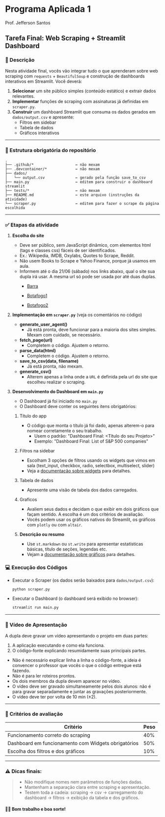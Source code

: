 # Programa Aplicada 1
Prof. Jefferson Santos

## Tarefa Final: Web Scraping + Streamlit Dashboard

### 🎯 Descrição
Nesta atividade final, vocês vão integrar tudo o que aprenderam sobre web scraping com `requests` + `BeautifulSoup` e construção de dashboards interativos em Streamlit. Você deverá:

1. **Selecionar** um site público simples (conteúdo estático) e extrair dados relevantes.
2. **Implementar** funções de scraping com assinaturas já definidas em `scraper.py`.
3. **Construir** um dashboard Streamlit que consuma os dados gerados em `dados/output.csv` e apresente:
   - Filtros em sidebar
   - Tabela de dados
   - Gráficos interativos

---

### 📁 Estrutura obrigatória do repositório

```
.
├── .github/*                   ← não mexam
├── .devcontainer/*             ← não mexam
├── dados/
│   └── output.csv              ← gerado pela função save_to_csv
├── main.py                     ← editem para construir o dashboard streamlit
├── tests/*                     ← não mexam
├── README.md                   ← este arquivo (instruções da atividade)
└── scraper.py                  ← editem para fazer o scrape da página escolhida
```

---

### ✅ Etapas da atividade

1. **Escolha do site**
   - Deve ser público, sem JavaScript dinâmico, com elementos html (tags e classes css) fáceis de ser identificados.
   - Ex.: Wikipedia, IMDB, Oxylabs, Quotes to Scrape, Reddit.
   - Não usem Books to Scrape e Yahoo Finance, porque já usamos em aula.
   - Informem até o dia 21/06 (sábado) nos links abaixo, qual o site sua dupla irá usar. A mesma url só pode ser usada por até duas duplas. 
     - [Barra](https://docs.google.com/spreadsheets/d/11U5fICUEJEU6CPKlOsfUEc-M75L7kAt8wk66yiFyEAw/edit?usp=sharing)

     - [Botafogo1](https://docs.google.com/spreadsheets/d/1HZi-2hqh0inLDt-IUQvCVF911OFnfE_29doBAHKOL4A/edit?usp=sharing)

     - [Botafogo2](https://docs.google.com/spreadsheets/d/1ueXGzTlblsPjDkB0HNW4MQAn4Hp3wqfW-j76sO9EBJw/edit?usp=sharing)

2. **Implementação em `scraper.py`** (veja os comentários no código)
   - **generate_user_agent()**
     - Já está pronta, deve funcionar para a maioria dos sites simples. Mexam com cuidado, se necessário.
   - **fetch_page(url)**
     - Completem o código. Ajustem o retorno.
   - **parse_data(html)**
     - Completem o código. Ajustem o retorno.
   - **save_to_csv(data, filename)**
     - Já está pronta, não mexam.
   - **generate_csv()**
     - Alterem apenas a linha onde a `URL` é definida pela url do site que escolheu realizar o scraping.

3. **Desenvolvimento do Dashboard em `main.py`**
   - O Dashboard já foi iniciado no `main.py`
   - O Dashboard deve conter os seguintes itens obrigatórios:
   1. Título do app
      - O código que monta o título já foi dado, apenas alterem-o para nomear corretamente o seu trabalho. 
        - Usem o padrão: "Dashboard Final: <Título do seu Projeto>" 
        - Exemplo:  "Dashboard Final: List of S&P 500 companies"

   2. Filtros na sidebar
      - Escolham 3 opções de filtros usando os widgets que vimos em sala (text_input, checkbox, radio, selectbox, multiselect, slider)
      - Veja a [documentação sobre widgets](https://docs.streamlit.io/develop/api-reference/widgets) para detalhes.

   3. Tabela de dados
      - Apresente uma visão de tabela dos dados carregados.
      
   4. Graficos
      - Avaliem seus dados e decidam o que exibir em dois gráficos que façam sentido. A escolha é um dos critérios de avaliação. 
      - Vocês podem usar os gráficos nativos do Streamlit, os gráficos com `plotly` ou com `altair`. 

   5. **Descrição ou resumo**
      - Use `st.markdown` ou `st.write` para apresentar estatísticas básicas, título de seções, legendas etc.
      - Vejam a [documentação sobre gráficos](https://docs.streamlit.io/develop/api-reference/charts) para detalhes.



### 💻 Execução dos Códigos

- Executar o Scraper (os dados serão baixados para `dados/output.csv`):
   
   ```bash
   python scraper.py
   ```

- Executar o Dashboard (o dashboard será exibido no browser):

   ```bash
   streamlit run main.py
   ```
---
### 🎥 Vídeo de Apresentação

A dupla deve gravar um vídeo apresentando o projeto em duas partes: 

1. A aplicação executando e como ela funciona.
2. O código-fonte explicando resumidamente suas principais partes.

- Não é necessário explicar linha a linha o código-fonte, a ideia é convencer o professor que vocês o que o código entregue está fazendo. 
- Não é para ler roteiros prontos.
- Os dois membros da dupla devem aparecer no vídeo.
- O vídeo deve ser gravado simultaneamente pelos dois alunos: não é para gravar separadamente e juntar as gravações posteriormente.
- O vídeo deve ter por volta de 10 min (±2).

---
### 💯 Critérios de avaliação

| Critério                                            | Peso |
| --------------------------------------------------- | ---- |
| Funcionamento correto do scraping                   | 40%  |
| Dashboard em funcionamento com Widgets obrigatórios | 50%  |
| Escolha dos filtros e dos gráficos                  | 10%  |

---

### ⚠️ Dicas finais:

> - Não modifique nomes nem parâmetros de funções dadas.
> - Mantenham a separação clara entre scraping e apresentação.
> - Testem toda a cadeia: 
> scraping → csv → carregamento do dashboard → filtros → exibição da tabela e dos gráficos.


#### 🤞🏽 Bom trabalho e boa sorte!
